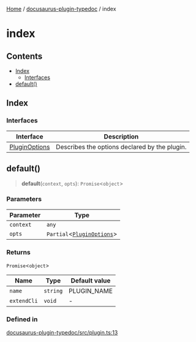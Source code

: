 [Home](../../README.md) / [docusaurus-plugin-typedoc](../README.md) / index

# index

## Contents

* [Index](#index-1)
  * [Interfaces](#interfaces)
* [default()](#default)

## Index

### Interfaces

| Interface                                    | Description                                   |
| -------------------------------------------- | --------------------------------------------- |
| [PluginOptions](interfaces/PluginOptions.md) | Describes the options declared by the plugin. |

## default()

> **default**(`context`, `opts`): `Promise`\<`object`>

### Parameters

| Parameter | Type                                                       |
| --------- | ---------------------------------------------------------- |
| `context` | `any`                                                      |
| `opts`    | `Partial`\<[`PluginOptions`](interfaces/PluginOptions.md)> |

### Returns

`Promise`\<`object`>

| Name        | Type     | Default value |
| ----------- | -------- | ------------- |
| `name`      | `string` | PLUGIN\_NAME  |
| `extendCli` | `void`   | -             |

### Defined in

[docusaurus-plugin-typedoc/src/plugin.ts:13](https://github.com/typedoc2md/typedoc-plugin-markdown/blob/7934b23566f374f44fe6de5fd9240ab185bf799f/packages/docusaurus-plugin-typedoc/src/plugin.ts#L13)
